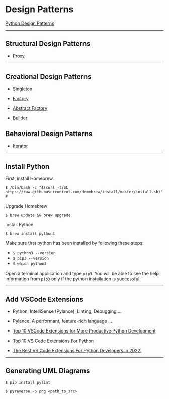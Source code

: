 # Design Patterns

[Python Design Patterns](https://refactoring.guru/design-patterns/python)

***

## Structural Design Patterns

* [Proxy](https://github.com/muarshad01/Python-Design-Patterns/tree/main/Structural_Design_Patterns/Proxy)

***

## Creational Design Patterns

* [Singleton](https://github.com/muarshad01/Python-Design-Patterns/tree/main/Creational_Design_Patterns/Singleton)

* [Factory](https://github.com/muarshad01/Python-Design-Patterns/blob/main/Creational_Design_Patterns/Factory)

* [Abstract Factory](https://github.com/muarshad01/Python-Design-Patterns/blob/main/Creational_Design_Patterns/Abstract_Factory)

* [Builder](https://github.com/muarshad01/Python-Design-Patterns/tree/main/Creational_Design_Patterns/Builder)

## Behavioral Design Patterns

* [Iterator](https://github.com/muarshad01/Python-Design-Patterns/tree/main/Behavioral_Design_Patterns/Iterator)

***

## Install Python

First, install Homebrew.

```
$ /bin/bash -c "$(curl -fsSL https://raw.githubusercontent.com/Homebrew/install/master/install.sh)" # 
```

Upgrade Homebrew

```
$ brew update && brew upgrade
```

Install Python

```
$ brew install python3
```

Make sure that python has been installed by following these steps:

* `$ python3 --version`
* `$ pip3 --version`
* `$ which python3`

Open a terminal application and type `pip3`. You will be able to see the help information from `pip3` only if the python installation is successful.

***

## Add VSCode Extensions

* Python: IntelliSense (Pylance), Linting, Debugging   ...
* Pylance: A performant, feature-rich language ...


* [Top 10 VSCode Extensions for More Productive Python Development](https://bas.codes/posts/best-vscode-extensions-python)
* [Top 10 VS Code Extensions For Python](https://www.geeksforgeeks.org/top-10-vs-code-extensions-for-python/)
* [The Best VS Code Extensions For Python Developers In 2022.](https://dev.to/wiseai/vs-code-extensions-for-python-developers-3n9b)

***

## Generating UML Diagrams

```
$ pip install pylint

$ pyreverse -o png <path_to_src>
```
